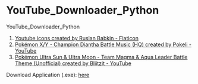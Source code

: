# YouTube_Downloader_Python
 YouTube_Downloader_Python

1. <a href="https://www.flaticon.com/free-icons/youtube" title="youtube icons">Youtube icons created by Ruslan Babkin - Flaticon</a>
2. <a href="https://youtu.be/xpgQa-TOk0M?si=hnCARF5nAWBR2tXx" title="YT Video Used 1"> Pokémon X/Y - Champion Diantha Battle Music (HQ) created by Pokeli - YouTube</a>
3. <a href="https://www.youtube.com/watch?v=p_jz8M-8yJU" title="YT Video Used 2">Pokémon Ultra Sun & Ultra Moon - Team Magma & Aqua Leader Battle Theme (Unofficial) created by Bliitzit - YouTube</a>

Download Application (.exe): [here](https://github.com/LeBronWilly/YouTube_Downloader_Python/releases)
